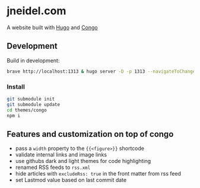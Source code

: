 # jneidel.com

A website built with [Hugo](https://gohugo.io) and [Congo](https://jpanther.github.io/congo)

## Development

Build in development:

```sh
brave http://localhost:1313 & hugo server -D -p 1313 --navigateToChanged
```

### Install

```sh
git submodule init
git submodule update
cd themes/congo
npm i
```

## Features and customization on top of congo

- pass a `width` property to the `{{<figure>}}` shortcode
- validate internal links and image links
- use githubs dark and light themes for code highlighting
- renamed RSS feeds to `rss.xml`
- hide articles with `excludeRss: true` in the front matter from rss feed
- set Lastmod value based on last commit date
